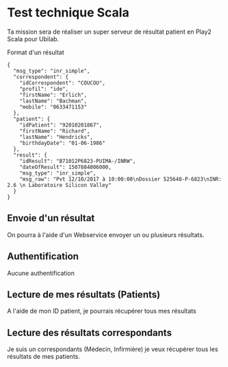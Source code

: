 # Test technique Scala

Ta mission sera de réaliser un super serveur de résultat patient en Play2 Scala pour Ubilab. 


Format d'un résultat
```
{
  "msg_type": "inr_simple",
  "correspondent": {
    "idCorrespondent": "COUCOU",
    "profil": "ide",
    "firstName": "Erlich",
    "lastName": "Bachman",
    "mobile": "0633471153"
  },
  "patient": {
    "idPatient": "92010201867",
    "firstName": "Richard",
    "lastName": "Hendricks",
    "birthdayDate": "01-06-1986"
  },
  "result": {
    "idResult": "B71012P6823-PUIMA-/INRW",
    "dateOfResult": 1507884006000,
    "msg_type": "inr_simple",
    "msg_raw": "Pvt 12/10/2017 à 10:00:00\nDossier 525648-P-6823\nINR: 2.6 \n Laboratoire Silicon Valley"
  }
}
```

## Envoie d'un résultat 
On pourra à l'aide d'un Webservice envoyer un ou plusieurs résultats. 

## Authentification
Aucune authentification

## Lecture de mes résultats (Patients)
A l'aide de mon ID patient, je pourrais récupérer tous mes résultats

## Lecture des résultats correspondants 
Je suis un correspondants (Médecin, Infirmière) je veux récupérer tous les résultats de mes patients. 

